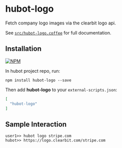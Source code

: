 # hubot-logo

Fetch company logo images via the clearbit logo api.

See [`src/hubot-logo.coffee`](src/hubot-logo.coffee) for full documentation.

## Installation

[![NPM](https://nodei.co/npm/hubot-logo.png?compact=true)](https://nodei.co/npm/hubot-logo/)

In hubot project repo, run:

`npm install hubot-logo --save`

Then add **hubot-logo** to your `external-scripts.json`:

```json
[
  "hubot-logo"
]
```

## Sample Interaction

```
user1>> hubot logo stripe.com
hubot>> https://logo.clearbit.com/stripe.com
```
